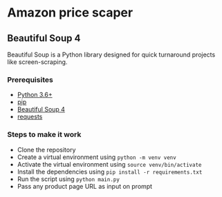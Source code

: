 # Amazon price scaper

## Beautiful Soup 4

Beautiful Soup is a Python library designed for quick turnaround projects like screen-scraping.

### Prerequisites
- [Python 3.6+](https://www.python.org/downloads/)
- [pip](https://pypi.org/project/pip/)
- [Beautiful Soup 4](https://www.crummy.com/software/BeautifulSoup/)
- [requests](https://pypi.org/project/requests/)

### Steps to make it work
- Clone the repository
- Create a virtual environment using `python -m venv venv`
- Activate the virtual environment using `source venv/bin/activate`
- Install the dependencies using `pip install -r requirements.txt`
- Run the script using `python main.py`
- Pass any product page URL as input on prompt